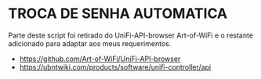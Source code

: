 # TROCA DE SENHA AUTOMATICA
Parte deste script foi retirado do UniFi-API-browser Art-of-WiFi e o restante adicionado para adaptar aos meus requerimentos.


* https://github.com/Art-of-WiFi/UniFi-API-browser
* https://ubntwiki.com/products/software/unifi-controller/api
